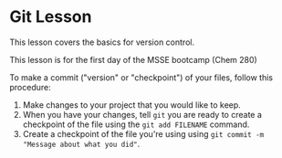# Git Lesson

This lesson covers the basics for version control.

This lesson is for the first day of the MSSE bootcamp (Chem 280)

To make a commit ("version" or "checkpoint") of your files, follow this procedure: 

1. Make changes to your project that you would like to keep.
2. When you have your changes, tell `git` you are ready to create a checkpoint of the file using the `git add FILENAME` command.
3. Create a checkpoint of the file you're using using `git commit -m "Message about what you did"`. 
